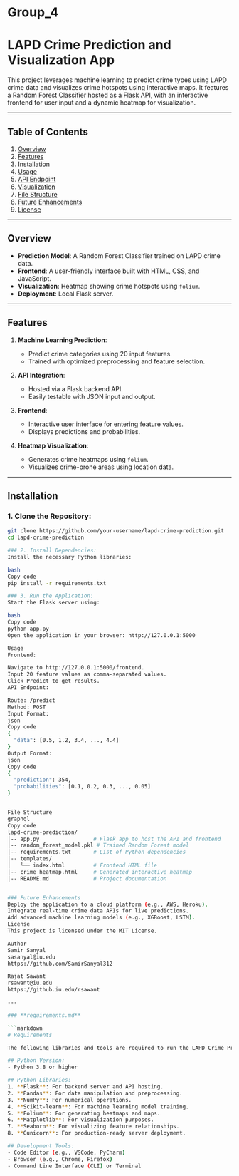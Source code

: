 # Group_4
# LAPD Crime Prediction and Visualization App

This project leverages machine learning to predict crime types using LAPD crime data and visualizes crime hotspots using interactive maps. It features a Random Forest Classifier hosted as a Flask API, with an interactive frontend for user input and a dynamic heatmap for visualization.

---

## Table of Contents
1. [Overview](#overview)
2. [Features](#features)
3. [Installation](#installation)
4. [Usage](#usage)
5. [API Endpoint](#api-endpoint)
6. [Visualization](#visualization)
7. [File Structure](#file-structure)
8. [Future Enhancements](#future-enhancements)
9. [License](#license)

---

## Overview

- **Prediction Model**: A Random Forest Classifier trained on LAPD crime data.
- **Frontend**: A user-friendly interface built with HTML, CSS, and JavaScript.
- **Visualization**: Heatmap showing crime hotspots using `folium`.
- **Deployment**: Local Flask server.

---

## Features

1. **Machine Learning Prediction**:
   - Predict crime categories using 20 input features.
   - Trained with optimized preprocessing and feature selection.

2. **API Integration**:
   - Hosted via a Flask backend API.
   - Easily testable with JSON input and output.

3. **Frontend**:
   - Interactive user interface for entering feature values.
   - Displays predictions and probabilities.

4. **Heatmap Visualization**:
   - Generates crime heatmaps using `folium`.
   - Visualizes crime-prone areas using location data.

---

## Installation

### 1. Clone the Repository:
```bash
git clone https://github.com/your-username/lapd-crime-prediction.git
cd lapd-crime-prediction

### 2. Install Dependencies:
Install the necessary Python libraries:

bash
Copy code
pip install -r requirements.txt

### 3. Run the Application:
Start the Flask server using:

bash
Copy code
python app.py
Open the application in your browser: http://127.0.0.1:5000

Usage
Frontend:

Navigate to http://127.0.0.1:5000/frontend.
Input 20 feature values as comma-separated values.
Click Predict to get results.
API Endpoint:

Route: /predict
Method: POST
Input Format:
json
Copy code
{
  "data": [0.5, 1.2, 3.4, ..., 4.4]
}
Output Format:
json
Copy code
{
  "prediction": 354,
  "probabilities": [0.1, 0.2, 0.3, ..., 0.05]
}


File Structure
graphql
Copy code
lapd-crime-prediction/
│-- app.py                 # Flask app to host the API and frontend
│-- random_forest_model.pkl # Trained Random Forest model
│-- requirements.txt       # List of Python dependencies
│-- templates/
│   └── index.html         # Frontend HTML file
│-- crime_heatmap.html     # Generated interactive heatmap
│-- README.md              # Project documentation


### Future Enhancements
Deploy the application to a cloud platform (e.g., AWS, Heroku).
Integrate real-time crime data APIs for live predictions.
Add advanced machine learning models (e.g., XGBoost, LSTM).
License
This project is licensed under the MIT License.

Author
Samir Sanyal
sasanyal@iu.edu
https://github.com/SamirSanyal312

Rajat Sawant
rsawant@iu.edu
https://github.iu.edu/rsawant

---

### **requirements.md**

```markdown
# Requirements

The following libraries and tools are required to run the LAPD Crime Prediction App.

## Python Version:
- Python 3.8 or higher

## Python Libraries:
1. **Flask**: For backend server and API hosting.
2. **Pandas**: For data manipulation and preprocessing.
3. **NumPy**: For numerical operations.
4. **Scikit-learn**: For machine learning model training.
5. **Folium**: For generating heatmaps and maps.
6. **Matplotlib**: For visualization purposes.
7. **Seaborn**: For visualizing feature relationships.
8. **Gunicorn**: For production-ready server deployment.

## Development Tools:
- Code Editor (e.g., VSCode, PyCharm)
- Browser (e.g., Chrome, Firefox)
- Command Line Interface (CLI) or Terminal
